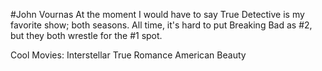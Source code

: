#John Vournas
At the moment I would have to say True Detective is my favorite show; both seasons. All time, it's hard to put Breaking Bad as #2, but they both wrestle for the #1 spot.

Cool Movies:
Interstellar
True Romance
American Beauty
 